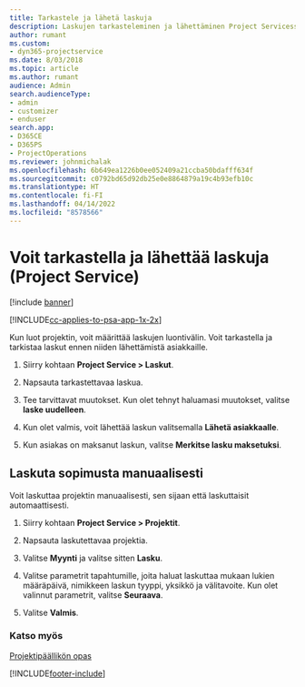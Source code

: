 ```yaml
---
title: Tarkastele ja lähetä laskuja
description: Laskujen tarkasteleminen ja lähettäminen Project Servicessä
author: rumant
ms.custom:
- dyn365-projectservice
ms.date: 8/03/2018
ms.topic: article
ms.author: rumant
audience: Admin
search.audienceType:
- admin
- customizer
- enduser
search.app:
- D365CE
- D365PS
- ProjectOperations
ms.reviewer: johnmichalak
ms.openlocfilehash: 6b649ea1226b0ee052409a21ccba50bdafff634f
ms.sourcegitcommit: c0792bd65d92db25e0e8864879a19c4b93efb10c
ms.translationtype: HT
ms.contentlocale: fi-FI
ms.lasthandoff: 04/14/2022
ms.locfileid: "8578566"
---
```

# <a name="view-and-send-invoices-project-service"></a>Voit tarkastella ja lähettää laskuja (Project Service)

[!include [banner](../includes/psa-now-project-operations.md)]

[!INCLUDE[cc-applies-to-psa-app-1x-2x](../includes/cc-applies-to-psa-app-1x-2x.md)]

Kun luot projektin, voit määrittää laskujen luontivälin. Voit tarkastella ja tarkistaa laskut ennen niiden lähettämistä asiakkaille.  
  
1.  Siirry kohtaan **Project Service > Laskut**.  
  
2.  Napsauta tarkastettavaa laskua.  
  
3.  Tee tarvittavat muutokset. Kun olet tehnyt haluamasi muutokset, valitse **laske uudelleen**.  
  
4.  Kun olet valmis, voit lähettää laskun valitsemalla **Lähetä asiakkaalle**.  
  
5.  Kun asiakas on maksanut laskun, valitse **Merkitse lasku maksetuksi**.  
  
## <a name="manually-invoice-a-contract"></a>Laskuta sopimusta manuaalisesti  
 Voit laskuttaa projektin manuaalisesti, sen sijaan että laskuttaisit automaattisesti.  
  
1.  Siirry kohtaan **Project Service > Projektit**.  
  
2.  Napsauta laskutettavaa projektia.  
  
3.  Valitse **Myynti** ja valitse sitten **Lasku**.  
  
4.  Valitse parametrit tapahtumille, joita haluat laskuttaa mukaan lukien määräpäivä, nimikkeen laskun tyyppi, yksikkö ja välitavoite. Kun olet valinnut parametrit, valitse **Seuraava**.  
  
5.  Valitse **Valmis**.  
  
### <a name="see-also"></a>Katso myös  
 [Projektipäällikön opas](../psa/project-manager-guide.md)


[!INCLUDE[footer-include](../includes/footer-banner.md)]
